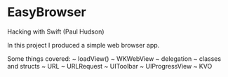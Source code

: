 # EasyBrowser
Hacking with Swift (Paul Hudson)

In this project I produced a simple web browser app.

Some things covered: ~ loadView() ~ WKWebView ~ delegation ~ classes and structs ~ URL ~ URLRequest ~ UIToolbar ~ UIProgressView ~ KVO
